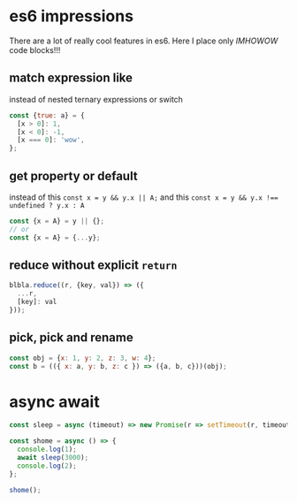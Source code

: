 # es6 impressions

There are a lot of really cool features in es6. 
Here I place only *IMHOWOW* code blocks!!!

## match expression like

instead of nested ternary expressions or switch

```javascript
const {true: a} = {
  [x > 0]: 1,
  [x < 0]: -1,
  [x === 0]: 'wow',
};
```

## get property or default

instead of this `const x = y && y.x || A;` and this `const x = y && y.x !== undefined ? y.x : A`

```javascript
const {x = A} = y || {};
// or
const {x = A} = {...y};
```

## reduce without explicit `return`

```javascript
blbla.reduce((r, {key, val}) => ({
  ...r,
  [key]: val
}));
```

## pick, pick and rename

```javascript
const obj = {x: 1, y: 2, z: 3, w: 4};
const b = (({ x: a, y: b, z: c }) => ({a, b, c}))(obj);
```

# async await

```javascript
const sleep = async (timeout) => new Promise(r => setTimeout(r, timeout));

const shome = async () => {
  console.log(1);
  await sleep(3000);
  console.log(2);
};

shome();
```
